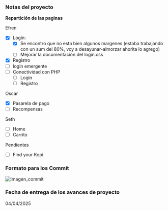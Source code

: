 ### Notas del proyecto

**Repartición de las paginas**

Efren
- [x] Login: 
    - [x] Se encontro que no esta bien algunos margenes (estaba trabajando con un sum del 80%, voy a desayunar-almorzar ahorita lo agrego)
    - [ ] Mejorar la documentación del login.css
- [x] Registro
- [ ] login emergente
- [ ] Conectividad con PHP 
    - [ ] Login
    - [ ] Registro

Oscar
- [x] Pasarela de pago
- [ ] Recompensas

Seth
- [ ] Home 
- [ ] Carrito

Pendientes
- [ ] Find your Kopi 


### Formato para los Commit
![Imagen_commit](assets/img/md/formato_pull.jpg)


### Fecha de entrega de los avances de proyecto
04/04/2025 